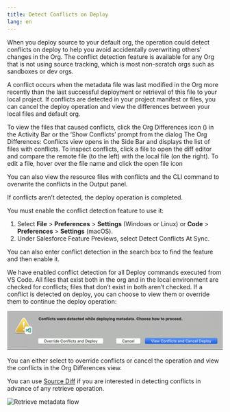 ```yaml
---
title: Detect Conflicts on Deploy
lang: en
---
```


When you deploy source to your default org, the operation could detect conflicts on deploy to help you avoid accidentally overwriting others’ changes in the Org. The conflict detection feature is available for any Org that is not using source tracking, which is most non-scratch orgs such as sandboxes or dev orgs.

A conflict occurs when the metadata file was last modified in the Org more recently than the last successful deployment or retrieval of this file to your local project.
If conflicts are detected in your project manifest or files, you can cancel the deploy operation and view the differences between your local files and default org.

To view the files that caused conflicts, click the Org Differences icon () in the Activity Bar or the ‘Show Conflicts’ prompt from the dialog The Org Differences: Conflicts view opens in the Side Bar and displays the list of files with conflicts. To inspect conflicts, click a file to open the diff editor and compare the remote file (to the left) with the local file (on the right). To edit a file, hover over the file name and click the open file icon

You can also view the resource files with conflicts and the CLI command to overwrite the conflicts in the Output panel.

If conflicts aren’t detected, the deploy operation is completed.

You must enable the conflict detection feature to use it:

1. Select **File** > **Preferences** > **Settings** (Windows or Linux) or **Code** > **Preferences** > **Settings** (macOS).
2. Under Salesforce Feature Previews, select Detect Conflicts At Sync.

You can also enter conflict detection in the search box to find the feature and then enable it.

We have enabled conflict detection for all Deploy commands executed from VS Code. All files that exist both in the org and in the local environment are checked for conflicts; files that don’t exist in both aren’t checked. If a conflict is detected on deploy, you can choose to view them or override them to continue the deploy operation:

![Prompt for conflict detection](../../../images/DetectConflict_prompt.png)

You can either select to override conflicts or cancel the operation and view the conflicts in the Org Differences view.

You can use [Source Diff](source-diff.md)  if you are interested in detecting conflicts in advance of any retrieve operation. 

![Retrieve metadata flow](../../../images/RetrieveMetadataFlow.gif)
